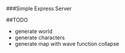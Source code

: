 ###Simple Express Server

##TODO

- generate world
- generate characters
- generate map with wave function collapse